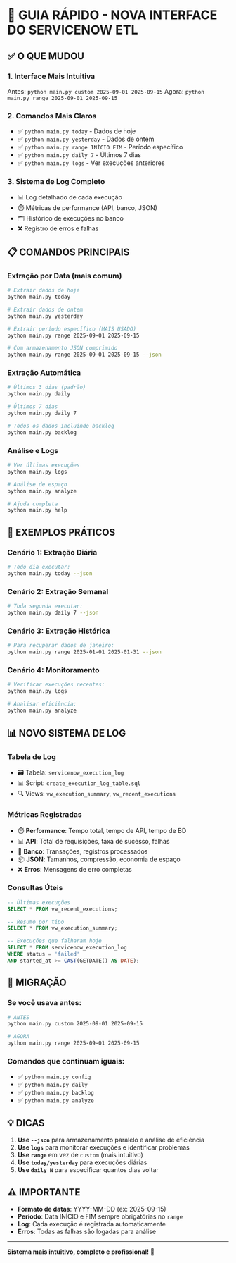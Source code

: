 # 🚀 GUIA RÁPIDO - NOVA INTERFACE DO SERVICENOW ETL

## ✅ O QUE MUDOU

### 1. **Interface Mais Intuitiva**
Antes: `python main.py custom 2025-09-01 2025-09-15`
Agora: `python main.py range 2025-09-01 2025-09-15`

### 2. **Comandos Mais Claros**
- ✅ `python main.py today` - Dados de hoje
- ✅ `python main.py yesterday` - Dados de ontem  
- ✅ `python main.py range INÍCIO FIM` - Período específico
- ✅ `python main.py daily 7` - Últimos 7 dias
- ✅ `python main.py logs` - Ver execuções anteriores

### 3. **Sistema de Log Completo**
- 📊 Log detalhado de cada execução
- ⏱️ Métricas de performance (API, banco, JSON)
- 🗂️ Histórico de execuções no banco
- ❌ Registro de erros e falhas

## 📋 COMANDOS PRINCIPAIS

### Extração por Data (mais comum)
```bash
# Extrair dados de hoje
python main.py today

# Extrair dados de ontem  
python main.py yesterday

# Extrair período específico (MAIS USADO)
python main.py range 2025-09-01 2025-09-15

# Com armazenamento JSON comprimido
python main.py range 2025-09-01 2025-09-15 --json
```

### Extração Automática
```bash
# Últimos 3 dias (padrão)
python main.py daily

# Últimos 7 dias
python main.py daily 7

# Todos os dados incluindo backlog
python main.py backlog
```

### Análise e Logs
```bash
# Ver últimas execuções
python main.py logs

# Análise de espaço
python main.py analyze

# Ajuda completa
python main.py help
```

## 🎯 EXEMPLOS PRÁTICOS

### Cenário 1: Extração Diária
```bash
# Todo dia executar:
python main.py today --json
```

### Cenário 2: Extração Semanal  
```bash
# Toda segunda executar:
python main.py daily 7 --json
```

### Cenário 3: Extração Histórica
```bash
# Para recuperar dados de janeiro:
python main.py range 2025-01-01 2025-01-31 --json
```

### Cenário 4: Monitoramento
```bash
# Verificar execuções recentes:
python main.py logs

# Analisar eficiência:
python main.py analyze
```

## 📊 NOVO SISTEMA DE LOG

### Tabela de Log
- 🗃️ Tabela: `servicenow_execution_log`
- 📊 Script: `create_execution_log_table.sql`
- 🔍 Views: `vw_execution_summary`, `vw_recent_executions`

### Métricas Registradas
- ⏱️ **Performance**: Tempo total, tempo de API, tempo de BD
- 📊 **API**: Total de requisições, taxa de sucesso, falhas
- 💾 **Banco**: Transações, registros processados
- 📦 **JSON**: Tamanhos, compressão, economia de espaço
- ❌ **Erros**: Mensagens de erro completas

### Consultas Úteis
```sql
-- Últimas execuções
SELECT * FROM vw_recent_executions;

-- Resumo por tipo
SELECT * FROM vw_execution_summary;

-- Execuções que falharam hoje
SELECT * FROM servicenow_execution_log 
WHERE status = 'failed' 
AND started_at >= CAST(GETDATE() AS DATE);
```

## 🔧 MIGRAÇÃO

### Se você usava antes:
```bash
# ANTES
python main.py custom 2025-09-01 2025-09-15

# AGORA  
python main.py range 2025-09-01 2025-09-15
```

### Comandos que continuam iguais:
- ✅ `python main.py config`
- ✅ `python main.py daily` 
- ✅ `python main.py backlog`
- ✅ `python main.py analyze`

## 💡 DICAS

1. **Use `--json`** para armazenamento paralelo e análise de eficiência
2. **Use `logs`** para monitorar execuções e identificar problemas  
3. **Use `range`** em vez de `custom` (mais intuitivo)
4. **Use `today/yesterday`** para execuções diárias
5. **Use `daily N`** para especificar quantos dias voltar

## ⚠️ IMPORTANTE

- **Formato de datas**: YYYY-MM-DD (ex: 2025-09-15)
- **Período**: Data INÍCIO e FIM sempre obrigatórias no `range`
- **Log**: Cada execução é registrada automaticamente
- **Erros**: Todas as falhas são logadas para análise

---

**Sistema mais intuitivo, completo e profissional! 🎉**